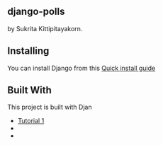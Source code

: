 ## django-polls

by Sukrita Kittipitayakorn.

## Installing

You can install Django from this [Quick install guide](https://docs.djangoproject.com/en/2.2/intro/install/)

## Built With

This project is built with Djan

* [Tutorial 1]()
*
*